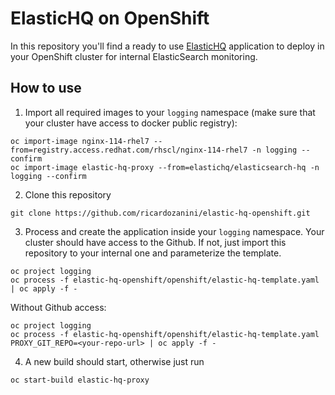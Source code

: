 # ElasticHQ on OpenShift

In this repository you'll find a ready to use [ElasticHQ](https://github.com/ElasticHQ/elasticsearch-HQ) application to deploy in your OpenShift cluster for internal ElasticSearch monitoring.

## How to use

1. Import all required images to your `logging` namespace (make sure that your cluster have access to docker public registry):

```shell
oc import-image nginx-114-rhel7 --from=registry.access.redhat.com/rhscl/nginx-114-rhel7 -n logging --confirm
oc import-image elastic-hq-proxy --from=elastichq/elasticsearch-hq -n logging --confirm
``` 

2. Clone this repository

```shell
git clone https://github.com/ricardozanini/elastic-hq-openshift.git
```

3. Process and create the application inside your `logging` namespace. Your cluster should have access to the Github. If not, just import this repository to your internal one and parameterize the template.

```shell
oc project logging
oc process -f elastic-hq-openshift/openshift/elastic-hq-template.yaml | oc apply -f -
```

Without Github access:

```shell
oc project logging
oc process -f elastic-hq-openshift/openshift/elastic-hq-template.yaml PROXY_GIT_REPO=<your-repo-url> | oc apply -f -
```

4. A new build should start, otherwise just run

```shell
oc start-build elastic-hq-proxy
```


